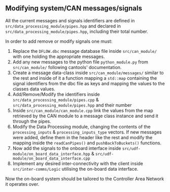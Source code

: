 Modifying system/CAN messages/signals
-------------------------------------

All the current messages and signals identifiers are defined in `src/data_processing_module/pipes.hpp` and declared in `src/data_processing_module/pipes.hpp`, including their total number.

In order to add remove or modify signals one must:
1. Replace the `DFLOW.dbc` message database file inside `src/can_module/` with one holding the appropriate messages.
2. Add any new messages to the python file `python_module.py` from `src/can_module/` following cantools' documentation.
3. Create a message data-class inside `src/can_module/messages/` similar to the rest and inside of it a function mapping a `std::map` containing the signal identifiers from the dbc file as keys and mapping the values to the classes data values.
4. Add/Remove/Modify the identifiers inside `src/data_processing_module/pipes.cpp` & `src/data_processing_module/pipes.hpp` and their number
5. Inside `src/can_module/can_module.cpp` link the values from the map retrieved by the CAN module to a message class instance and send it through the pipes.
6. Modify the Data Processing module, changing the contents of the `processing_inputs` & `processing_inputs_type` vectors. If new messages were added, define them in the header like the rest and modify the mapping inside the `readCanPipes()` and `pushBackToBuckets()` functions.
7. Now add the signals to the onboard interface inside `src/udf-module/on_board_data_interface.hpp` & `src/udf-module/on_board_data_interface.cpp`
8. Implement any desired inter-connectivity with the client inside `src/inter-comms/Logic` utilising the on-board data interface.

Now the on-board system should be tailored to the Controller Area Network it operates over.
